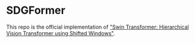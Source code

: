 # SDGFormer

This repo is the official implementation of ["Swin Transformer: Hierarchical Vision Transformer using Shifted Windows"](paper/ICME2023_CameraReady.pdf).
